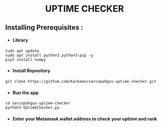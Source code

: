 <h1 align="center"> UPTIME CHECKER </h1>



## Installing Prerequisites :

 - #### Library
 ```
sudo apt update
sudo apt install python3 python3-pip -y
pip3 install numpy
```
 - #### Install Repository
```
git clone https://github.com/Karkaen/sarcopahgus-uptime-checker.git
```
 - #### Run the app
 
```
cd sarcopahgus-uptime-checker
python3 UptimeChecker.py
```
 - #### Enter your Metamask wallet address to check your uptime and rank
